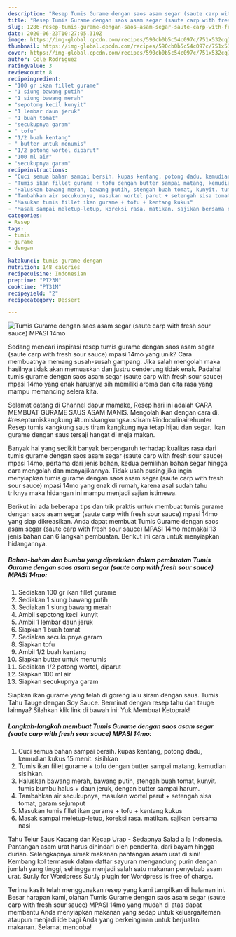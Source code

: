 ```yaml
---
description: "Resep Tumis Gurame dengan saos asam segar (saute carp with fresh sour sauce) MPASI 14mo yang Lezat"
title: "Resep Tumis Gurame dengan saos asam segar (saute carp with fresh sour sauce) MPASI 14mo yang Lezat"
slug: 1286-resep-tumis-gurame-dengan-saos-asam-segar-saute-carp-with-fresh-sour-sauce-mpasi-14mo-yang-lezat
date: 2020-06-23T10:27:05.310Z
image: https://img-global.cpcdn.com/recipes/590cb0b5c54c097c/751x532cq70/tumis-gurame-dengan-saos-asam-segar-saute-carp-with-fresh-sour-sauce-mpasi-14mo-foto-resep-utama.jpg
thumbnail: https://img-global.cpcdn.com/recipes/590cb0b5c54c097c/751x532cq70/tumis-gurame-dengan-saos-asam-segar-saute-carp-with-fresh-sour-sauce-mpasi-14mo-foto-resep-utama.jpg
cover: https://img-global.cpcdn.com/recipes/590cb0b5c54c097c/751x532cq70/tumis-gurame-dengan-saos-asam-segar-saute-carp-with-fresh-sour-sauce-mpasi-14mo-foto-resep-utama.jpg
author: Cole Rodriguez
ratingvalue: 3
reviewcount: 8
recipeingredient:
- "100 gr ikan fillet gurame"
- "1 siung bawang putih"
- "1 siung bawang merah"
- "sepotong kecil kunyit"
- "1 lembar daun jeruk"
- "1 buah tomat"
- "secukupnya garam"
- " tofu"
- "1/2 buah kentang"
- " butter untuk menumis"
- "1/2 potong wortel diparut"
- "100 ml air"
- "secukupnya garam"
recipeinstructions:
- "Cuci semua bahan sampai bersih. kupas kentang, potong dadu, kemudian kukus 15 menit. sisihkan"
- "Tumis ikan fillet gurame + tofu dengan butter sampai matang, kemudian sisihkan."
- "Haluskan bawang merah, bawang putih, stengah buah tomat, kunyit. tumis bumbu halus + daun jeruk, dengan butter sampai harum."
- "Tambahkan air secukupnya, masukan wortel parut + setengah sisa tomat, garam sejumput"
- "Masukan tumis fillet ikan gurame + tofu + kentang kukus"
- "Masak sampai meletup-letup, koreksi rasa. matikan. sajikan bersama nasi"
categories:
- Resep
tags:
- tumis
- gurame
- dengan

katakunci: tumis gurame dengan 
nutrition: 148 calories
recipecuisine: Indonesian
preptime: "PT23M"
cooktime: "PT31M"
recipeyield: "2"
recipecategory: Dessert

---
```



![Tumis Gurame dengan saos asam segar (saute carp with fresh sour sauce) MPASI 14mo](https://img-global.cpcdn.com/recipes/590cb0b5c54c097c/751x532cq70/tumis-gurame-dengan-saos-asam-segar-saute-carp-with-fresh-sour-sauce-mpasi-14mo-foto-resep-utama.jpg)

Sedang mencari inspirasi resep tumis gurame dengan saos asam segar (saute carp with fresh sour sauce) mpasi 14mo yang unik? Cara membuatnya memang susah-susah gampang. Jika salah mengolah maka hasilnya tidak akan memuaskan dan justru cenderung tidak enak. Padahal tumis gurame dengan saos asam segar (saute carp with fresh sour sauce) mpasi 14mo yang enak harusnya sih memiliki aroma dan cita rasa yang mampu memancing selera kita.

Selamat datang di Channel dapur mamake, Resep hari ini adalah CARA MEMBUAT GURAME SAUS ASAM MANIS. Mengolah ikan dengan cara di. #reseptumiskangkung #tumiskangkungsaustiram #indoculinairehunter Resep tumis kangkung saus tiram kangkung nya tetap hijau dan segar. Ikan gurame dengan saus tersaji hangat di meja makan.

Banyak hal yang sedikit banyak berpengaruh terhadap kualitas rasa dari tumis gurame dengan saos asam segar (saute carp with fresh sour sauce) mpasi 14mo, pertama dari jenis bahan, kedua pemilihan bahan segar hingga cara mengolah dan menyajikannya. Tidak usah pusing jika ingin menyiapkan tumis gurame dengan saos asam segar (saute carp with fresh sour sauce) mpasi 14mo yang enak di rumah, karena asal sudah tahu triknya maka hidangan ini mampu menjadi sajian istimewa.


Berikut ini ada beberapa tips dan trik praktis untuk membuat tumis gurame dengan saos asam segar (saute carp with fresh sour sauce) mpasi 14mo yang siap dikreasikan. Anda dapat membuat Tumis Gurame dengan saos asam segar (saute carp with fresh sour sauce) MPASI 14mo memakai 13 jenis bahan dan 6 langkah pembuatan. Berikut ini cara untuk menyiapkan hidangannya.

<!--inarticleads1-->

##### Bahan-bahan dan bumbu yang diperlukan dalam pembuatan Tumis Gurame dengan saos asam segar (saute carp with fresh sour sauce) MPASI 14mo:

1. Sediakan 100 gr ikan fillet gurame
1. Sediakan 1 siung bawang putih
1. Sediakan 1 siung bawang merah
1. Ambil sepotong kecil kunyit
1. Ambil 1 lembar daun jeruk
1. Siapkan 1 buah tomat
1. Sediakan secukupnya garam
1. Siapkan  tofu
1. Ambil 1/2 buah kentang
1. Siapkan  butter untuk menumis
1. Sediakan 1/2 potong wortel, diparut
1. Siapkan 100 ml air
1. Siapkan secukupnya garam


Siapkan ikan gurame yang telah di goreng lalu siram dengan saus. Tumis Tahu Tauge dengan Soy Sauce. Berminat dengan resep tahu dan tauge lainnya? Silahkan klik link di bawah ini: Yuk Membuat Ketoprak! 

<!--inarticleads2-->

##### Langkah-langkah membuat Tumis Gurame dengan saos asam segar (saute carp with fresh sour sauce) MPASI 14mo:

1. Cuci semua bahan sampai bersih. kupas kentang, potong dadu, kemudian kukus 15 menit. sisihkan
1. Tumis ikan fillet gurame + tofu dengan butter sampai matang, kemudian sisihkan.
1. Haluskan bawang merah, bawang putih, stengah buah tomat, kunyit. tumis bumbu halus + daun jeruk, dengan butter sampai harum.
1. Tambahkan air secukupnya, masukan wortel parut + setengah sisa tomat, garam sejumput
1. Masukan tumis fillet ikan gurame + tofu + kentang kukus
1. Masak sampai meletup-letup, koreksi rasa. matikan. sajikan bersama nasi


Tahu Telur Saus Kacang dan Kecap Urap - Sedapnya Salad a la Indonesia. Pantangan asam urat harus dihindari oleh penderita, dari bayam hingga durian. Selengkapnya simak makanan pantangan asam urat di sini! Kembang kol termasuk dalam daftar sayuran mengandung purin dengan jumlah yang tinggi, sehingga menjadi salah satu makanan penyebab asam urat. Sur.ly for Wordpress Sur.ly plugin for Wordpress is free of charge. 

Terima kasih telah menggunakan resep yang kami tampilkan di halaman ini. Besar harapan kami, olahan Tumis Gurame dengan saos asam segar (saute carp with fresh sour sauce) MPASI 14mo yang mudah di atas dapat membantu Anda menyiapkan makanan yang sedap untuk keluarga/teman ataupun menjadi ide bagi Anda yang berkeinginan untuk berjualan makanan. Selamat mencoba!
